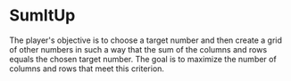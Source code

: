 # SumItUp
The player's objective is to choose a target number and then create a grid of other numbers in such a way that the sum of the columns and rows equals the chosen target number. The goal is to maximize the number of columns and rows that meet this criterion.

